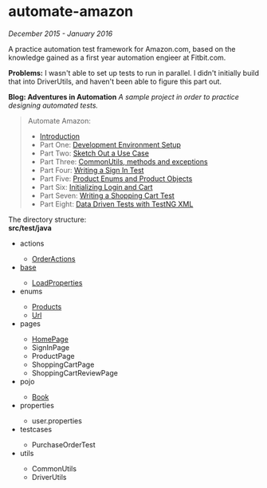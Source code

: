 # automate-amazon
<i>December 2015 - January 2016</i><br>
<p>A practice automation test framework for Amazon.com, based on the knowledge gained as a first year automation engieer at Fitbit.com.</p>
<p><b>Problems:</b> I wasn't able to set up tests to run in parallel. I didn't initially build that into DriverUtils, and haven't been able to figure this part out.</p>
<b>Blog: Adventures in Automation</b>
<i>A sample project in order to practice designing automated tests.&nbsp;</i><br />
<blockquote class="tr_bq">
Automate Amazon:<br />
<ul>
<li><a href="http://adventuresinautomation.blogspot.com/2015/12/next-week-automating-amazon-how-i-am.html" target="_blank">Introduction</a></li>
<li>Part One:&nbsp;<a href="http://adventuresinautomation.blogspot.com/2015/12/automate-amazon-development-environment.html" target="_blank">Development Environment Setup</a></li>
<li>Part Two:&nbsp;<a href="http://adventuresinautomation.blogspot.com/2015/12/automate-amazon-sketch-out-use-case.html" target="_blank">Sketch Out a Use Case</a></li>
<li>Part Three:&nbsp;<a href="http://adventuresinautomation.blogspot.com/2015/12/automate-amazon-commonutils-methods-and.html" target="_blank">CommonUtils, methods and exceptions</a></li>
<li>Part Four:&nbsp;<a href="http://adventuresinautomation.blogspot.com/2015/12/automate-amazon-writing-sign-in-test.html" target="_blank">Writing a Sign In Test</a></li>
<li>Part Five:&nbsp;<a href="http://adventuresinautomation.blogspot.com/2016/01/automate-amazon-productenums-and.html" target="_blank">Product Enums and Product Objects</a></li>
<li>Part Six:&nbsp;<a href="http://adventuresinautomation.blogspot.com/2016/01/automate-amazon-initializing-login-and.html" target="_blank">Initializing Login and Cart</a></li>
<li>Part Seven:&nbsp;<a href="http://adventuresinautomation.blogspot.com/2016/01/automate-amazon-writing-shopping-cart.html" target="_blank">Writing a Shopping Cart Test</a></li>
<li>Part Eight:&nbsp;<a href="http://adventuresinautomation.blogspot.com/2016/01/automate-amazon-sketch-of-possible-data.html" target="_blank">Data Driven Tests with TestNG XML</a></li>
</ul>
</blockquote>

The directory structure:
<br />
<b>src/test/java</b><br />
<ul>
<li>actions</li>
<ul>
<li><a href="https://github.com/tjmaher/automate-amazon/blob/master/automate-amazon/src/test/java/actions/OrderActions.java">OrderActions</a></li>
</ul>
<li><a href="https://github.com/tjmaher/automate-amazon/tree/master/automate-amazon/src/test/java/base">base</a></li>
<ul>
<li><a href="https://github.com/tjmaher/automate-amazon/blob/master/automate-amazon/src/test/java/base/LoadProperties.java">LoadProperties</a></li>
</ul>
<li>enums</li>
<ul>
<li><a href="https://github.com/tjmaher/automate-amazon/blob/master/automate-amazon/src/test/java/enums/Products.java">Products</a></li>
<li><a href="https://github.com/tjmaher/automate-amazon/blob/master/automate-amazon/src/test/java/enums/Url.java">Url</a></li>
</ul>
<li>pages</li>
<ul>
<li><a href="https://github.com/tjmaher/automate-amazon/blob/master/automate-amazon/src/test/java/pages/HomePage.java">HomePage</a></li>
<li>SignInPage</li>
<li>ProductPage</li>
<li>ShoppingCartPage</li>
<li>ShoppingCartReviewPage</li>
</ul>
<li>pojo</li>
<ul>
<li><a href="https://github.com/tjmaher/automate-amazon/blob/master/automate-amazon/src/test/java/pojo/Book.java">Book</a></li>
</ul>
<li>properties</li>
<ul>
<li>user.properties</li>
</ul>
<li>testcases</li>
<ul>
<li>PurchaseOrderTest</li>
</ul>
<li>utils</li>
<ul>
<li>CommonUtils</li>
<li>DriverUtils</li>
</ul>
</ul>
